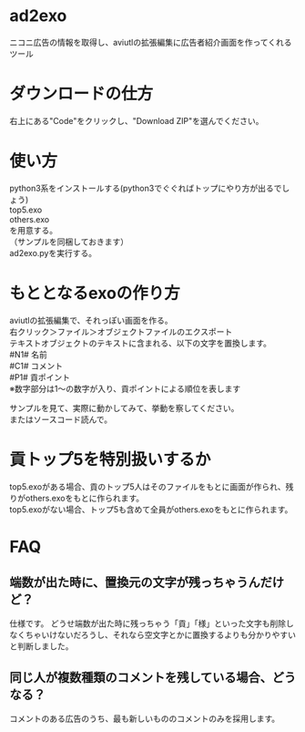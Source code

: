 # ad2exo
ニコニ広告の情報を取得し、aviutlの拡張編集に広告者紹介画面を作ってくれるツール

# ダウンロードの仕方
右上にある"Code"をクリックし、"Download ZIP"を選んでください。

# 使い方
python3系をインストールする(python3でぐぐればトップにやり方が出るでしょう)  
top5.exo  
others.exo  
を用意する。  
（サンプルを同梱しておきます）  
ad2exo.pyを実行する。  

# もととなるexoの作り方
aviutlの拡張編集で、それっぽい画面を作る。  
右クリック＞ファイル＞オブジェクトファイルのエクスポート  
テキストオブジェクトのテキストに含まれる、以下の文字を置換します。  
 #N1# 名前  
 #C1# コメント  
 #P1# 貢ポイント  
 ※数字部分は1～の数字が入り、貢ポイントによる順位を表します  
  
サンプルを見て、実際に動かしてみて、挙動を察してください。  
またはソースコード読んで。  

# 貢トップ5を特別扱いするか
top5.exoがある場合、貢のトップ5人はそのファイルをもとに画面が作られ、残りがothers.exoをもとに作られます。  
top5.exoがない場合、トップ5も含めて全員がothers.exoをもとに作られます。  

# FAQ

## 端数が出た時に、置換元の文字が残っちゃうんだけど？
仕様です。
どうせ端数が出た時に残っちゃう「貢」「様」といった文字も削除しなくちゃいけないだろうし、それなら空文字とかに置換するよりも分かりやすいと判断しました。

## 同じ人が複数種類のコメントを残している場合、どうなる？
コメントのある広告のうち、最も新しいもののコメントのみを採用します。

